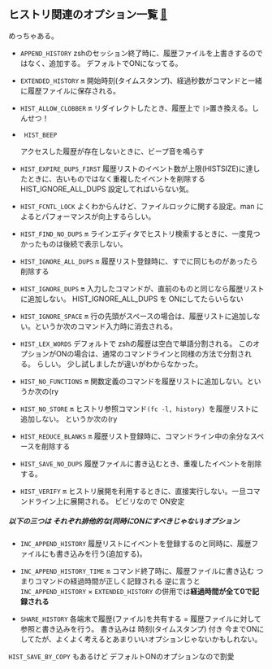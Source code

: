 ## ヒストリ関連のオプション一覧 [:link:](http://zsh.sourceforge.net/Doc/Release/Options.html#History)

めっちゃある。 

- `APPEND_HISTORY` 
zshのセッション終了時に、履歴ファイルを上書きするのではなく、追加する。
デフォルトでONになってる。　

- `EXTENDED_HISTORY` :on:
開始時刻(タイムスタンプ)、経過秒数がコマンドと一緒に履歴ファイルに保存される。

- `HIST_ALLOW_CLOBBER` :on: 
リダイレクトしたとき、履歴上で `|>`置き換える。しんせつ！

- ` HIST_BEEP` 

  アクセスした履歴が存在しないときに、ビープ音を鳴らす

- `HIST_EXPIRE_DUPS_FIRST`
  履歴リストのイベント数が上限(HISTSIZE)に達したときに、古いものではなく重複したイベントを削除する
  HIST_IGNORE_ALL_DUPS 設定してればいらない気。

- `HIST_FCNTL_LOCK` 
よくわからんけど、ファイルロックに関する設定。man によるとパフォーマンスが向上するらしい。

- `HIST_FIND_NO_DUPS` :on: 
ラインエディタでヒストリ検索するときに、一度見つかったものは後続で表示しない。

- `HIST_IGNORE_ALL_DUPS` :on: 
履歴リスト登録時に、すでに同じものがあったら削除する

- `HIST_IGNORE_DUPS` :on: 
入力したコマンドが、直前のものと同じなら履歴リストに追加しない。
HIST_IGNORE_ALL_DUPS を ONにしてたらいらない

- `HIST_IGNORE_SPACE` :on: 
行の先頭がスペースの場合は、履歴リストに追加しない。というか次のコマンド入力時に消去される。

- `HIST_LEX_WORDS`
デフォルトで zshの履歴は空白で単語分割される。
このオプションがONの場合は、通常のコマンドラインと同様の方法で分割される。
らしい。 少し試しましたが違いがわからなかった。

- `HIST_NO_FUNCTIONS` :on: 
関数定義のコマンドを履歴リストに追加しない。というか次の(ry

- `HIST_NO_STORE` :on: 
ヒストリ参照コマンド`(fc -l, history) `を履歴リストに追加しない。 というか次の(ry

- `HIST_REDUCE_BLANKS` :on: 
履歴リスト登録時に、コマンドライン中の余分なスペースを削除する

- `HIST_SAVE_NO_DUPS`
履歴ファイルに書き込むとき、重複したイベントを削除する。

- `HIST_VERIFY` :on: 
ヒストリ展開を利用するときに、直接実行しない。一旦コマンドライン上に展開される。
ビビリなので ON安定

##### 以下の三つは それぞれ排他的な(同時にONにすべきじゃない)オプション

- `INC_APPEND_HISTORY`
  履歴リストにイベントを登録するのと同時に、履歴ファイルにも書き込みを行う(追加する)。

- `INC_APPEND_HISTORY_TIME`  :on: 
  コマンド終了時に、履歴ファイルに書き込む
  つまりコマンドの経過時間が正しく記録される
  逆に言うと `INC_APPEND_HISTORY` × `EXTENDED_HISTORY` の併用では**経過時間が全て0で記録される**

- `SHARE_HISTORY`
各端末で履歴(ファイル)を共有する = 履歴ファイルに対して参照と書き込みを行う。
書き込みは 時刻(タイムスタンプ) 付き
今までONにしてたが、よくよく考えるとあまりいいオプションじゃないかもしれない。

`HIST_SAVE_BY_COPY` もあるけど デフォルトONのオプションなので割愛